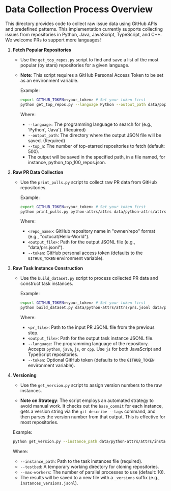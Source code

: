 # Data Collection Process Overview

This directory provides code to collect raw issue data using GitHub APIs and predefined patterns. This implementation currently supports collecting issues from repositories in Python, Java, JavaScript, TypeScript, and C++. We welcome PRs to support more languages!

1. **Fetch Popular Repositories**

   - Use the `get_top_repos.py` script to find and save a list of the most popular (by stars) repositories for a given language.

   - **Note**: This script requires a GitHub Personal Access Token to be set as an environment variable.

     Example:

     ```bash
     export GITHUB_TOKEN=<your_token> # Set your token first
     python get_top_repos.py --language Python --output_path data/popular_repos --top_n 100
     ```

     Where:

     - `--language:` The programming language to search for (e.g., 'Python', 'Java'). (Required)
     - `--output_path`: The directory where the output JSON file will be saved. (Required)
     - `--top_n`: The number of top-starred repositories to fetch (default: 500).
     - The output will be saved in the specified path, in a file named, for instance, python_top_100_repos.json.

2. **Raw PR Data Collection**

   - Use the `print_pulls.py` script to collect raw PR data from GitHub repositories.

     Example:

     ```bash
     export GITHUB_TOKEN=<your_token> # Set your token first
     python print_pulls.py python-attrs/attrs data/python-attrs/attrs/prs.jsonl
     ```

     Where:

     - `<repo_name>`: GitHub repository name in "owner/repo" format (e.g., "octocat/Hello-World").
     - `<output_file>`: Path for the output JSONL file (e.g., "data/prs.jsonl").
     - `--token`: GitHub personal access token (defaults to the `GITHUB_TOKEN` environment variable).

3. **Raw Task Instance Construction**

   - Use the `build_dataset.py` script to process collected PR data and construct task instances.

     Example:

     ```bash
     export GITHUB_TOKEN=<your_token> # Set your token first
     python build_dataset.py data/python-attrs/attrs/prs.jsonl data/python-attrs/attrs/instances.jsonl --language python
     ```

     Where:

     - `<pr_file>`: Path to the input PR JSONL file from the previous step.
     - `<output_file>`: Path for the output task instance JSONL file.
     - `--language`: The programming language of the repository. Accepts `python`, `java`, `js`, or `cpp`. Use `js` for both JavaScript and TypeScript repositories.
     - `--token`: Optional GitHub token (defaults to the `GITHUB_TOKEN` environment variable).

4. **Versioning**

   - Use the `get_version.py` script to assign version numbers to the raw instances.

   - **Note on Strategy**: The script employs an automated strategy to avoid manual work. It checks out the `base_commit` for each instance, gets a version string via the `git describe --tags` command, and then parses the version number from that output. This is effective for most repositories.

   Example:

   ```bash
   python get_version.py --instance_path data/python-attrs/attrs/instances.jsonl --testbed github --max-workers 20
   ```

   Where:

   - `--instance_path`: Path to the task instances file (required).
   - `--testbed`: A temporary working directory for cloning repositories.
   - `--max-workers`: The number of parallel processes to use (default: 10).
   - The results will be saved to a new file with a `_versions` suffix (e.g., `instances_versions.jsonl`).
